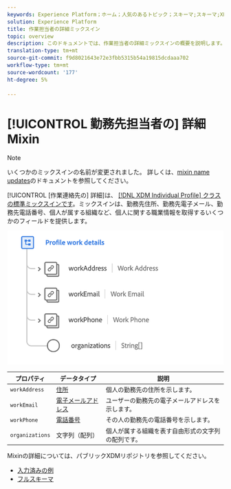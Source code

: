 ```yaml
---
keywords: Experience Platform；ホーム；人気のあるトピック；スキーマ;スキーマ;XDM；個々のプロファイル；フィールド；スキーマ;スキーマ;スキーマ設計；ミックスイン；ミックスイン；作業の詳細；プロファイル作業；
solution: Experience Platform
title: 作業担当者の詳細ミックスイン
topic: overview
description: このドキュメントでは、作業担当者の詳細ミックスインの概要を説明します。
translation-type: tm+mt
source-git-commit: f9d8021643e72e3fbb5315b54a19815dcdaaa702
workflow-type: tm+mt
source-wordcount: '177'
ht-degree: 5%

---
```



# [!UICONTROL 勤務先担当者の] 詳細Mixin

>[!NOTE]
>
>いくつかのミックスインの名前が変更されました。 詳しくは、[mixin name updates](../name-updates.md)のドキュメントを参照してください。

[!UICONTROL [作業連絡先の] 詳細]は、 [[!DNL XDM Individual Profile] クラスの標準ミックスインです](../../classes/individual-profile.md)。ミックスインは、勤務先住所、勤務先電子メール、勤務先電話番号、個人が属する組織など、個人に関する職業情報を取得するいくつかのフィールドを提供します。

<img src="../../images/mixins/profile-work-details.png" width="550" /><br />

| プロパティ | データタイプ | 説明 |
| --- | --- | --- |
| `workAddress` | [住所](../../data-types/postal-address.md) | 個人の勤務先の住所を示します。 |
| `workEmail` | [電子メールアドレス](../../data-types/email-address.md) | ユーザーの勤務先の電子メールアドレスを示します。 |
| `workPhone` | [電話番号](../../data-types/phone-number.md) | その人の勤務先の電話番号を示します。 |
| `organizations` | 文字列（配列） | 個人が属する組織を表す自由形式の文字列の配列です。 |

Mixinの詳細については、パブリックXDMリポジトリを参照してください。

* [入力済みの例](https://github.com/adobe/xdm/blob/master/components/mixins/profile/profile-work-details.example.1.json)
* [フルスキーマ](https://github.com/adobe/xdm/blob/master/components/mixins/profile/profile-work-details.schema.json)